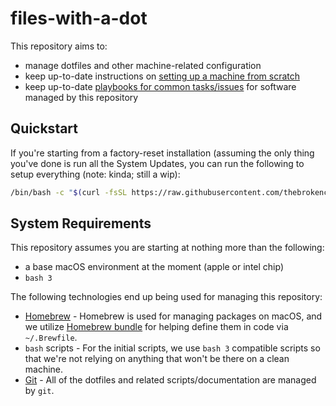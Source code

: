 # files-with-a-dot

This repository aims to:
* manage dotfiles and other machine-related configuration
* keep up-to-date instructions on [setting up a machine from scratch](./docs/machine_setup.md)
* keep up-to-date [playbooks for common tasks/issues](./docs/playbooks) for software managed by this repository

## Quickstart

If you're starting from a factory-reset installation (assuming the only thing you've done is run all the System Updates, you can run the following to setup everything (note: kinda; still a wip):

```bash
/bin/bash -c "$(curl -fsSL https://raw.githubusercontent.com/thebrokencube/files-with-a-dot/main/setup.sh)"
```

## System Requirements

This repository assumes you are starting at nothing more than the following:

* a base macOS environment at the moment (apple or intel chip)
* `bash 3`

The following technologies end up being used for managing this repository:

* [Homebrew](https://brew.sh/) - Homebrew is used for managing packages on macOS, and we utilize [Homebrew bundle](https://github.com/Homebrew/homebrew-bundle) for helping define them in code via `~/.Brewfile`.
* `bash` scripts - For the initial scripts, we use `bash 3` compatible scripts so that we're not relying on anything that won't be there on a clean machine.
* [Git](https://www.git-scm.com/) - All of the dotfiles and related scripts/documentation are managed by `git`.
